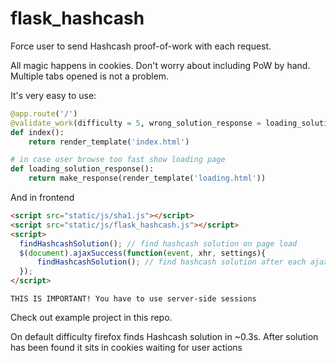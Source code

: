 # flask_hashcash
Force user to send Hashcash proof-of-work with each request.

All magic happens in cookies. 
Don't worry about including PoW by hand. Multiple tabs opened is not a problem.

It's very easy to use:
```python
@app.route('/')
@validate_work(difficulty = 5, wrong_solution_response = loading_solution_response)
def index():
    return render_template('index.html')

# in case user browse too fast show loading page
def loading_solution_response():
    return make_response(render_template('loading.html'))
```
And in frontend 
```html
<script src="static/js/sha1.js"></script>
<script src="static/js/flask_hashcash.js"></script>
<script>
  findHashcashSolution(); // find hashcash solution on page load
  $(document).ajaxSuccess(function(event, xhr, settings){
      findHashcashSolution(); // find hashcash solution after each ajax call
  });
</script>
```
`THIS IS IMPORTANT! You have to use server-side sessions `

Check out example project in this repo.

On default difficulty firefox finds Hashcash solution in ~0.3s. After solution has been found it sits in cookies waiting for user actions
